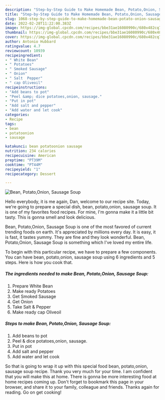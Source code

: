 ```yaml
---
description: "Step-by-Step Guide to Make Homemade Bean, Potato,Onion, Sausage Soup"
title: "Step-by-Step Guide to Make Homemade Bean, Potato,Onion, Sausage Soup"
slug: 1068-step-by-step-guide-to-make-homemade-bean-potato-onion-sausage-soup
date: 2022-02-28T11:22:00.383Z
image: https://img-global.cpcdn.com/recipes/bbe31ae16080990c/680x482cq70/bean-potatoonion-sausage-soup-recipe-main-photo.jpg
thumbnail: https://img-global.cpcdn.com/recipes/bbe31ae16080990c/680x482cq70/bean-potatoonion-sausage-soup-recipe-main-photo.jpg
cover: https://img-global.cpcdn.com/recipes/bbe31ae16080990c/680x482cq70/bean-potatoonion-sausage-soup-recipe-main-photo.jpg
author: Antonio Hubbard
ratingvalue: 4.7
reviewcount: 10939
recipeingredient:
- " White Bean"
- " Potatoes"
- " Smoked Sausage"
- " Onion"
- " Salt  Pepper"
- " cap Oliveoil"
recipeinstructions:
- "Add beans to pot"
- "Peel &amp; dice potatoes,onion, sausage."
- "Put in pot"
- "Add salt and pepper"
- "Add water and let cook"
categories:
- Recipe
tags:
- bean
- potatoonion
- sausage

katakunci: bean potatoonion sausage 
nutrition: 234 calories
recipecuisine: American
preptime: "PT39M"
cooktime: "PT44M"
recipeyield: "1"
recipecategory: Dessert

---
```



![Bean, Potato,Onion, Sausage Soup](https://img-global.cpcdn.com/recipes/bbe31ae16080990c/680x482cq70/bean-potatoonion-sausage-soup-recipe-main-photo.jpg)

Hello everybody, it is me again, Dan, welcome to our recipe site. Today, we're going to prepare a special dish, bean, potato,onion, sausage soup. It is one of my favorites food recipes. For mine, I'm gonna make it a little bit tasty. This is gonna smell and look delicious.



Bean, Potato,Onion, Sausage Soup is one of the most favored of current trending foods on earth. It's appreciated by millions every day. It is easy, it is fast, it tastes yummy. They are fine and they look wonderful. Bean, Potato,Onion, Sausage Soup is something which I've loved my entire life.


To begin with this particular recipe, we have to prepare a few components. You can have bean, potato,onion, sausage soup using 6 ingredients and 5 steps. Here is how you cook that.

<!--inarticleads1-->

##### The ingredients needed to make Bean, Potato,Onion, Sausage Soup:

1. Prepare  White Bean
1. Make ready  Potatoes
1. Get  Smoked Sausage
1. Get  Onion
1. Take  Salt &amp; Pepper
1. Make ready  cap Oliveoil




<!--inarticleads2-->

##### Steps to make Bean, Potato,Onion, Sausage Soup:

1. Add beans to pot
1. Peel &amp; dice potatoes,onion, sausage.
1. Put in pot
1. Add salt and pepper
1. Add water and let cook




So that is going to wrap it up with this special food bean, potato,onion, sausage soup recipe. Thank you very much for your time. I am confident that you will make this at home. There is gonna be more interesting food at home recipes coming up. Don't forget to bookmark this page in your browser, and share it to your family, colleague and friends. Thanks again for reading. Go on get cooking!
